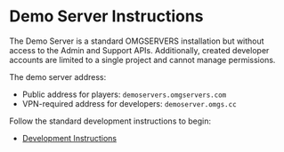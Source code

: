 # Demo Server Instructions

The Demo Server is a standard OMGSERVERS installation but without access to the Admin and Support APIs. Additionally,
created developer accounts are limited to a single project and cannot manage permissions.

The demo server address:

- Public address for players: `demoservers.omgservers.com`
- VPN-required address for developers: `demoserver.omgs.cc`

Follow the standard development instructions to begin:

- [Development Instructions](https://github.com/OMGSERVERS/omginstructions/blob/main/development_instructions.md)


